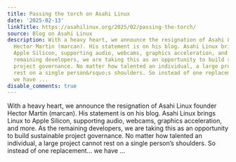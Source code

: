 ```yaml
---
title: Passing the torch on Asahi Linux
date: '2025-02-13'
linkTitle: https://asahilinux.org/2025/02/passing-the-torch/
source: Blog on Asahi Linux
description: With a heavy heart, we announce the resignation of Asahi Linux founder
  Hector Martin (marcan). His statement is on his blog. Asahi Linux brings Linux to
  Apple Silicon, supporting audio, webcams, graphics acceleration, and more. As the
  remaining developers, we are taking this as an opportunity to build sustainable
  project governance. No matter how talented an individual, a large project cannot
  rest on a single person&rsquo;s shoulders. So instead of one replacement&hellip;
  we have ...
disable_comments: true
---
```

With a heavy heart, we announce the resignation of Asahi Linux founder Hector Martin (marcan). His statement is on his blog. Asahi Linux brings Linux to Apple Silicon, supporting audio, webcams, graphics acceleration, and more. As the remaining developers, we are taking this as an opportunity to build sustainable project governance. No matter how talented an individual, a large project cannot rest on a single person&rsquo;s shoulders. So instead of one replacement&hellip; we have ...